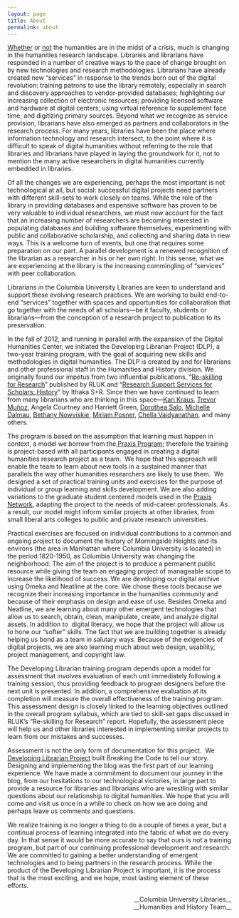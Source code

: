 ```yaml
---
layout: page
title: About
permalink: about
---
```


<p><a href="http://www.humanitiescommission.org/">Whether</a> or <a href="http://chronicle.com/blognetwork/edgeofthewest/2013/06/10/the-humanities-crisis/">not</a> the humanities are in the midst of a crisis, much is changing in the humanities research landscape. Libraries and librarians have responded in a number of creative ways to the pace of change brought on by new technologies and research methodologies. Librarians have already created new “services” in response to the trends born out of the digital revolution: training patrons to use the library remotely, especially in search and discovery approaches to vendor-provided databases; highlighting our increasing collection of electronic resources; providing licensed software and hardware at digital centers; using virtual reference to supplement face time; and digitizing primary sources. Beyond what we recognize as service provision, librarians have also emerged as partners and collaborators in the research process. For many years, libraries have been the place where information technology and research intersect, to the point where it is difficult to speak of digital humanities without referring to the role that libraries and librarians have played in laying the groundwork for it, not to mention the many active researchers in digital humanities currently embedded in libraries.</p>



<p>Of all the changes we are experiencing, perhaps the most important is not technological at all, but social: successful digital projects need partners with different skill-sets to work closely on teams. While the role of the library in providing databases and expensive software has proven to be very valuable to individual researchers, we must now account for the fact that an increasing number of researchers are becoming interested in populating databases and building software themselves, experimenting with public and collaborative scholarship, and collecting and sharing data in new ways. This is a welcome turn of events, but one that requires some preparation on our part. A parallel development is a renewed recognition of the librarian as a researcher in his or her own right. In this sense, what we are experiencing at the library is the increasing commingling of “services” with peer collaboration.</p>



<p>Librarians in the Columbia University Libraries are keen to understand and support these evolving research practices. We are working to build end-to-end “services” together with spaces and opportunities for collaboration that go together with the needs of all scholars—be it faculty, students or librarians—from the conception of a research project to publication to its preservation.</p>



<p>In the fall of 2012, and running in parallel with the expansion of the Digital Humanities Center, we initiated the Developing Librarian Project (DLP), a two-year training program, with the goal of acquiring new skills and methodologies in digital humanities. The DLP is created by and for librarians and other professional staff in the Humanities and History division. We originally found our impetus from two influential publications, “<a href="http://www.rluk.ac.uk/content/re-skilling-research">Re-skilling for Research</a>” published by RLUK and “<a href="http://www.sr.ithaka.org/research-publications/research-support-services-scholars">Research Support Services for Scholars: History</a>” by Ithaka S+R. Since then we have continued to learn from many librarians who are thinking in this space—<a href="http://www.karikraus.com/">Kari Kraus</a>, <a href="http://trevormunoz.com/">Trevor Muñoz</a>, Angela Courtney and Harriett Green, <a href="http://dsalo.info/">Dorothea Salo</a>, <a href="http://www.dlib.indiana.edu/~mdalmau/michi/index.php">Michelle Dalmau</a>, <a href="http://nowviskie.org/">Bethany Nowviskie</a>, <a href="http://www.miriamposner.com/">Miriam Posner</a>, <a href="http://chellavaidyanathan.wordpress.com/">Chella Vaidyanathan</a>, and many others.</p>



<p>The program is based on the assumption that learning must happen in context, a model we borrow from the<a href="http://praxis.scholarslab.org/"> Praxis Program</a>; therefore the training is project-based with all participants engaged in creating a digital humanities research project as a team.  We hope that this approach will enable the team to learn about new tools in a sustained manner that parallels the way other humanities researchers are likely to use them.  We designed a set of practical training units and exercises for the purpose of individual or group learning and skills development. We are also adding variations to the graduate student centered models used in the <a href="http://praxis-network.org/">Praxis Network</a>, adapting the project to the needs of mid-career professionals. As a result, our model might inform similar projects at other libraries, from small liberal arts colleges to public and private research universities.</p>



<p>Practical exercises are focused on individual contributions to a common and ongoing project to document the history of Morningside Heights and its environs (the area in Manhattan where Columbia University is located) in the period 1820-1950, as Columbia University was changing the neighborhood. The aim of the project is to produce a permanent public resource while giving the team an engaging project of manageable scope to increase the likelihood of success. We are developing our digital archive using Omeka and Neatline at the core. We chose these tools because we recognize their increasing importance in the humanities community and because of their emphasis on design and ease of use. Besides Omeka and Neatline, we are learning about many other emergent technologies that allow us to search, obtain, clean, manipulate, create, and analyze digital assets. In addition to  digital literacy, we hope that the project will allow us to hone our “softer” skills. The fact that we are building together is already helping us bond as a team in salutary ways. Because of the exigencies of digital projects, we are also learning much about web design, usability, project management, and copyright law.</p>



<p>The Developing Librarian training program depends upon a model for assessment that involves evaluation of each unit immediately following a training session, thus providing feedback to program designers before the next unit is presented. In addition, a comprehensive evaluation at its completion will measure the overall effectiveness of the training program. This assessment design is closely linked to the learning objectives outlined in the overall program syllabus, which are tied to skill-set gaps discussed in RLUK’s “Re-skilling for Research” report. Hopefully, the assessment piece will help us and other libraries interested in implementing similar projects to learn from our mistakes and successes.</p>



<p>Assessment is not the only form of documentation for this project.  We<a href="http://www.columbia.edu/cgi-bin/cul/resolve?developinglibrarian"> Developing Librarian Project</a> built Breaking the Code to tell our story. Designing and implementing the blog was the first part of our learning experience. We have made a commitment to document our journey in the blog, from our hesitations to our technological victories, in large part to provide a resource for libraries and librarians who are wrestling with similar questions about our relationship to digital humanities. We hope that you will come and visit us once in a while to check on how we are doing and perhaps leave us comments and questions.</p>



<p>We realize training is no longer a thing to do a couple of times a year, but a continual process of learning integrated into the fabric of what we do every day. In that sense it would be more accurate to say that ours is not a training program, but part of our continuing professional development and research. We are committed to gaining a better understanding of emergent technologies and to being partners in the research process. While the product of the Developing Librarian Project is important, it is the process that is the most exciting, and we hope, most lasting element of these efforts.</p>



<p style="text-align: right;">__Columbia University Libraries__<br />
__Humanities and History Team__</p>
